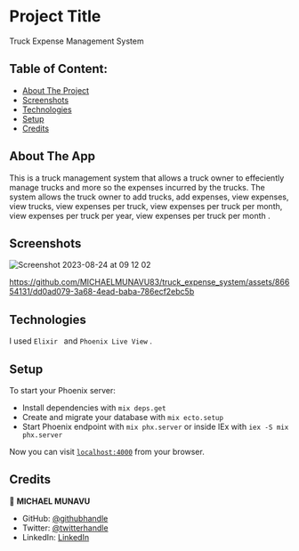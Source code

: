 # Project Title

Truck Expense Management System

## Table of Content:

- [About The Project](#about-the-app)
- [Screenshots](#screenshots)
- [Technologies](#technologies)
- [Setup](#setup)
- [Credits](#credits)

## About The App

This is a truck management system that allows a truck owner to effeciently manage trucks and more so the expenses incurred by the trucks. The system allows the truck owner to add trucks, add expenses, view expenses, view trucks, view expenses per truck, view expenses per truck per month, view expenses per truck per year, view expenses per truck per month .

## Screenshots
![Screenshot 2023-08-24 at 09 12 02](https://github.com/MICHAELMUNAVU83/truck_expense_system/assets/86654131/83859fdc-a6b0-4632-8680-78f5d8bdf72b)



https://github.com/MICHAELMUNAVU83/truck_expense_system/assets/86654131/dd0ad079-3a68-4ead-baba-786ecf2ebc5b






## Technologies

I used `Elixir ` and `Phoenix Live View` .

## Setup

To start your Phoenix server:

- Install dependencies with `mix deps.get`
- Create and migrate your database with `mix ecto.setup`
- Start Phoenix endpoint with `mix phx.server` or inside IEx with `iex -S mix phx.server`

Now you can visit [`localhost:4000`](http://localhost:4000) from your browser.

## Credits

👤 **MICHAEL MUNAVU**

- GitHub: [@githubhandle](https://github.com/MICHAELMUNAVU83)
- Twitter: [@twitterhandle](https://twitter.com/MichaelTrance1)
- LinkedIn: [LinkedIn](https://www.linkedin.com/in/michael-munavu-78703a218/)
